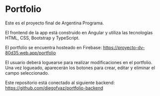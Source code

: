 # Portfolio

Este es el proyecto final de Argentina Programa.

El frontend de la app está construido en Angular y utiliza las tecnologías HTML, CSS, Bootstrap y TypeScript.

El portfolio se encuentra hosteado en Firebase: https://proyecto-dv-80d35.web.app/portfolio

El usuario deberá loguearse para realizar modificaciones en el portfolio. Una vez logueado, aparecerán los botones para crear, editar y eliminar el campo seleccionado.

Este repositorio está conectado al siguiente backend: https://github.com/diegofvaz/portfolio-backend
